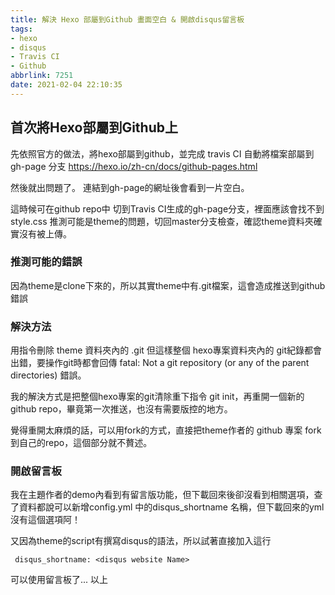 ```yaml
---
title: 解決 Hexo 部屬到Github 畫面空白 & 開啟disqus留言板
tags: 
- hexo
- disqus
- Travis CI
- Github
abbrlink: 7251
date: 2021-02-04 22:10:35
---
```



 ## 首次將Hexo部屬到Github上 

先依照官方的做法，將hexo部屬到github，並完成 travis CI 自動將檔案部屬到 gh-page 分支
https://hexo.io/zh-cn/docs/github-pages.html

 然後就出問題了。
 連結到gh-page的網址後會看到一片空白。

 這時候可在github repo中 切到Travis CI生成的gh-page分支，裡面應該會找不到 style.css
 推測可能是theme的問題，切回master分支檢查，確認theme資料夾確實沒有被上傳。


 ### 推測可能的錯誤

 因為theme是clone下來的，所以其實theme中有.git檔案，這會造成推送到github錯誤



 ### 解決方法
用指令刪除 theme 資料夾內的 .git 但這樣整個 hexo專案資料夾內的 git紀錄都會出錯，要操作git時都會回傳 fatal: Not a git repository (or any of the parent directories) 錯誤。

我的解決方式是把整個hexo專案的git清除重下指令 git init，再重開一個新的github repo，畢竟第一次推送，也沒有需要版控的地方。

覺得重開太麻煩的話，可以用fork的方式，直接把theme作者的 github 專案 fork到自己的repo，這個部分就不贅述。


### 開啟留言板

我在主題作者的demo內看到有留言版功能，但下載回來後卻沒看到相關選項，查了資料都說可以新增config.yml 中的disqus_shortname 名稱，但下載回來的yml沒有這個選項阿！

又因為theme的script有撰寫disqus的語法，所以試著直接加入這行


     disqus_shortname: <disqus website Name>


可以使用留言板了... 以上
